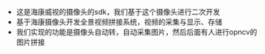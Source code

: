 - 这是海康威视的摄像头的sdk，我们基于这个摄像头进行二次开发
- 基于海康摄像头开发全景视频拼接系统，视频的采集与显示、存储
- 我们实现的功能是摄像头自动转，自动采集图片，然后后面有人进行opncv的图片拼接